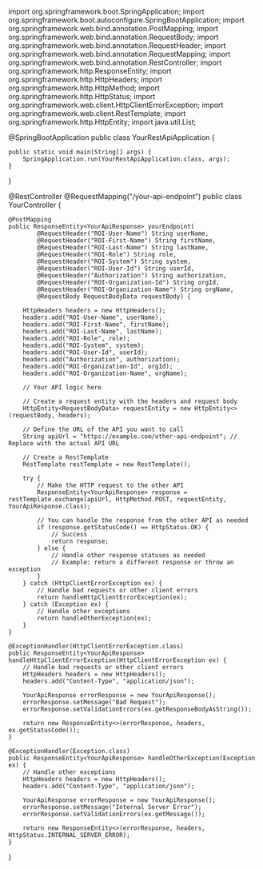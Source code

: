 import org.springframework.boot.SpringApplication;
import org.springframework.boot.autoconfigure.SpringBootApplication;
import org.springframework.web.bind.annotation.PostMapping;
import org.springframework.web.bind.annotation.RequestBody;
import org.springframework.web.bind.annotation.RequestHeader;
import org.springframework.web.bind.annotation.RequestMapping;
import org.springframework.web.bind.annotation.RestController;
import org.springframework.http.ResponseEntity;
import org.springframework.http.HttpHeaders;
import org.springframework.http.HttpMethod;
import org.springframework.http.HttpStatus;
import org.springframework.web.client.HttpClientErrorException;
import org.springframework.web.client.RestTemplate;
import org.springframework.http.HttpEntity;
import java.util.List;

@SpringBootApplication
public class YourRestApiApplication {

    public static void main(String[] args) {
        SpringApplication.run(YourRestApiApplication.class, args);
    }
}

@RestController
@RequestMapping("/your-api-endpoint")
public class YourController {

    @PostMapping
    public ResponseEntity<YourApiResponse> yourEndpoint(
            @RequestHeader("ROI-User-Name") String userName,
            @RequestHeader("ROI-First-Name") String firstName,
            @RequestHeader("ROI-Last-Name") String lastName,
            @RequestHeader("ROI-Role") String role,
            @RequestHeader("ROI-System") String system,
            @RequestHeader("ROI-User-Id") String userId,
            @RequestHeader("Authorization") String authorization,
            @RequestHeader("ROI-Organization-Id") String orgId,
            @RequestHeader("ROI-Organization-Name") String orgName,
            @RequestBody RequestBodyData requestBody) {

        HttpHeaders headers = new HttpHeaders();
        headers.add("ROI-User-Name", userName);
        headers.add("ROI-First-Name", firstName);
        headers.add("ROI-Last-Name", lastName);
        headers.add("ROI-Role", role);
        headers.add("ROI-System", system);
        headers.add("ROI-User-Id", userId);
        headers.add("Authorization", authorization);
        headers.add("ROI-Organization-Id", orgId);
        headers.add("ROI-Organization-Name", orgName);

        // Your API logic here

        // Create a request entity with the headers and request body
        HttpEntity<RequestBodyData> requestEntity = new HttpEntity<>(requestBody, headers);

        // Define the URL of the API you want to call
        String apiUrl = "https://example.com/other-api-endpoint"; // Replace with the actual API URL

        // Create a RestTemplate
        RestTemplate restTemplate = new RestTemplate();

        try {
            // Make the HTTP request to the other API
            ResponseEntity<YourApiResponse> response = restTemplate.exchange(apiUrl, HttpMethod.POST, requestEntity, YourApiResponse.class);

            // You can handle the response from the other API as needed
            if (response.getStatusCode() == HttpStatus.OK) {
                // Success
                return response;
            } else {
                // Handle other response statuses as needed
                // Example: return a different response or throw an exception
            }
        } catch (HttpClientErrorException ex) {
            // Handle bad requests or other client errors
            return handleHttpClientErrorException(ex);
        } catch (Exception ex) {
            // Handle other exceptions
            return handleOtherException(ex);
        }
    }

    @ExceptionHandler(HttpClientErrorException.class)
    public ResponseEntity<YourApiResponse> handleHttpClientErrorException(HttpClientErrorException ex) {
        // Handle bad requests or other client errors
        HttpHeaders headers = new HttpHeaders();
        headers.add("Content-Type", "application/json");

        YourApiResponse errorResponse = new YourApiResponse();
        errorResponse.setMessage("Bad Request");
        errorResponse.setValidationErrors(ex.getResponseBodyAsString());

        return new ResponseEntity<>(errorResponse, headers, ex.getStatusCode());
    }

    @ExceptionHandler(Exception.class)
    public ResponseEntity<YourApiResponse> handleOtherException(Exception ex) {
        // Handle other exceptions
        HttpHeaders headers = new HttpHeaders();
        headers.add("Content-Type", "application/json");

        YourApiResponse errorResponse = new YourApiResponse();
        errorResponse.setMessage("Internal Server Error");
        errorResponse.setValidationErrors(ex.getMessage());

        return new ResponseEntity<>(errorResponse, headers, HttpStatus.INTERNAL_SERVER_ERROR);
    }
}
